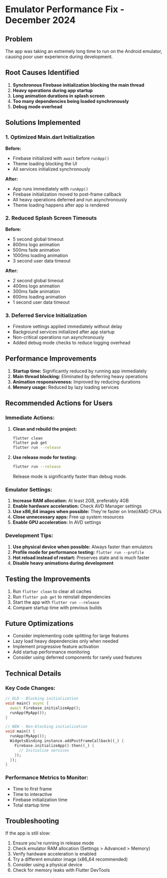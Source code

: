 # Emulator Performance Fix - December 2024

## Problem
The app was taking an extremely long time to run on the Android emulator, causing poor user experience during development.

## Root Causes Identified
1. **Synchronous Firebase initialization blocking the main thread**
2. **Heavy operations during app startup**
3. **Long animation durations in splash screen**
4. **Too many dependencies being loaded synchronously**
5. **Debug mode overhead**

## Solutions Implemented

### 1. Optimized Main.dart Initialization
**Before:**
- Firebase initialized with `await` before `runApp()`
- Theme loading blocking the UI
- All services initialized synchronously

**After:**
- App runs immediately with `runApp()`
- Firebase initialization moved to post-frame callback
- All heavy operations deferred and run asynchronously
- Theme loading happens after app is rendered

### 2. Reduced Splash Screen Timeouts
**Before:**
- 5 second global timeout
- 800ms logo animation
- 500ms fade animation
- 1000ms loading animation
- 3 second user data timeout

**After:**
- 2 second global timeout
- 400ms logo animation
- 300ms fade animation
- 600ms loading animation
- 1 second user data timeout

### 3. Deferred Service Initialization
- Firestore settings applied immediately without delay
- Background services initialized after app startup
- Non-critical operations run asynchronously
- Added debug mode checks to reduce logging overhead

## Performance Improvements
1. **Startup time:** Significantly reduced by running app immediately
2. **Main thread blocking:** Eliminated by deferring heavy operations
3. **Animation responsiveness:** Improved by reducing durations
4. **Memory usage:** Reduced by lazy loading services

## Recommended Actions for Users

### Immediate Actions:
1. **Clean and rebuild the project:**
   ```bash
   flutter clean
   flutter pub get
   flutter run --release
   ```

2. **Use release mode for testing:**
   ```bash
   flutter run --release
   ```
   Release mode is significantly faster than debug mode.

### Emulator Settings:
1. **Increase RAM allocation:** At least 2GB, preferably 4GB
2. **Enable hardware acceleration:** Check AVD Manager settings
3. **Use x86_64 images when possible:** They're faster on Intel/AMD CPUs
4. **Close unnecessary apps:** Free up system resources
5. **Enable GPU acceleration:** In AVD settings

### Development Tips:
1. **Use physical device when possible:** Always faster than emulators
2. **Profile mode for performance testing:** `flutter run --profile`
3. **Hot reload instead of restart:** Preserves state and is much faster
4. **Disable heavy animations during development**

## Testing the Improvements
1. Run `flutter clean` to clear all caches
2. Run `flutter pub get` to reinstall dependencies
3. Start the app with `flutter run --release`
4. Compare startup time with previous builds

## Future Optimizations
- Consider implementing code splitting for large features
- Lazy load heavy dependencies only when needed
- Implement progressive feature activation
- Add startup performance monitoring
- Consider using deferred components for rarely used features

## Technical Details

### Key Code Changes:
```dart
// OLD - Blocking initialization
void main() async {
  await Firebase.initializeApp();
  runApp(MyApp());
}

// NEW - Non-blocking initialization
void main() {
  runApp(MyApp());
  WidgetsBinding.instance.addPostFrameCallback((_) {
    Firebase.initializeApp().then((_) {
      // Initialize services
    });
  });
}
```

### Performance Metrics to Monitor:
- Time to first frame
- Time to interactive
- Firebase initialization time
- Total startup time

## Troubleshooting

If the app is still slow:
1. Ensure you're running in release mode
2. Check emulator RAM allocation (Settings > Advanced > Memory)
3. Verify hardware acceleration is enabled
4. Try a different emulator image (x86_64 recommended)
5. Consider using a physical device
6. Check for memory leaks with Flutter DevTools
